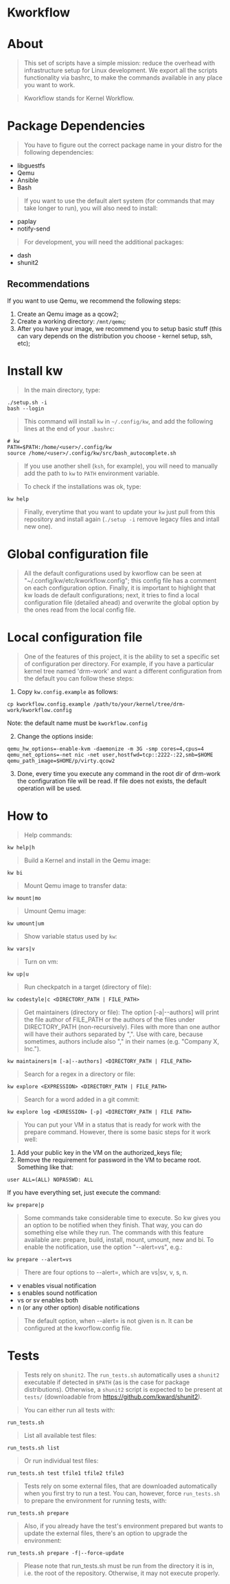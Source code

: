# Kworkflow

# About

> This set of scripts have a simple mission: reduce the overhead with
infrastructure setup for Linux development. We export all the scripts
functionality via bashrc, to make the commands available in any place you want
to work.

> Kworkflow stands for Kernel Workflow.

# Package Dependencies

> You have to figure out the correct package name in your distro for the
following dependencies:

* libguestfs
* Qemu
* Ansible
* Bash

> If you want to use the default alert system (for commands that may take longer
to run), you will also need to install:

* paplay
* notify-send

> For development, you will need the additional packages:

* dash
* shunit2

## Recommendations

If you want to use Qemu, we recommend the following steps:

1) Create an Qemu image as a qcow2;
2) Create a working directory: `/mnt/qemu`;
3) After you have your image, we recommend you to setup basic stuff (this
   can vary depends on the distribution you choose - kernel setup, ssh, etc);

# Install kw

> In the main directory, type:

```
./setup.sh -i
bash --login
```

> This command will install `kw` in
`~/.config/kw`, and add the following lines at the end of
your `.bashrc`:

```
# kw
PATH=$PATH:/home/<user>/.config/kw
source /home/<user>/.config/kw/src/bash_autocomplete.sh
```

> If you use another shell (`ksh`, for example), you will need to manually add
the path to `kw` to `PATH` environment variable.

> To check if the installations was ok, type:

```
kw help
```

> Finally, everytime that you want to update your `kw` just
pull from this repository and install again (`./setup -i` remove legacy files
and intall new one).

# Global configuration file

> All the default configurations used by kworflow can be seen at
"~/.config/kw/etc/kworkflow.config"; this config file has a comment on each
configuration option. Finally, it is important to highlight that kw loads de
default configurations; next, it tries to find a local configuration file
(detailed ahead) and overwrite the global option by the ones read from the
local config file.

# Local configuration file

> One of the features of this project, it is the ability to set a specific set
of configuration per directory. For example, if you have a particular kernel
tree named 'drm-work' and want a different configuration from the default you
can follow these steps:

1) Copy `kw.config.example` as follows:

```
cp kworkflow.config.example /path/to/your/kernel/tree/drm-work/kworkflow.config
```
Note: the default name must be `kworkflow.config`

2) Change the options inside:

```
qemu_hw_options=-enable-kvm -daemonize -m 3G -smp cores=4,cpus=4
qemu_net_options=-net nic -net user,hostfwd=tcp::2222-:22,smb=$HOME
qemu_path_image=$HOME/p/virty.qcow2
```

3) Done, every time you execute any command in the root dir of drm-work the
configuration file will be read. If file does not exists, the default operation
will be used.

# How to

> Help commands:

```
kw help|h
```

> Build a Kernel and install in the Qemu image:

```
kw bi
```

> Mount Qemu image to transfer data:

```
kw mount|mo
```

> Umount Qemu image:

```
kw umount|um
```

> Show variable status used by `kw`:

```
kw vars|v
```

> Turn on vm:

```
kw up|u
```

> Run checkpatch in a target (directory of file):

```
kw codestyle|c <DIRECTORY_PATH | FILE_PATH>
```

> Get maintainers (directory or file):
> The option [-a|--authors] will print the file author of FILE_PATH or
> the authors of the files under DIRECTORY_PATH (non-recursively). Files
> with more than one author will have their authors separated by ",".
> Use with care, because sometimes, authors include also "," in their
> names (e.g. "Company X, Inc.").
```
kw maintainers|m [-a|--authors] <DIRECTORY_PATH | FILE_PATH>
```

> Search for a regex in a directory or file:

```
kw explore <EXPRESSION> <DIRECTORY_PATH | FILE_PATH>
```

> Search for a word added in a git commit:

```
kw explore log <EXRESSION> [-p] <DIRECTORY_PATH | FILE PATH>
```

> You can put your VM in a status that is ready for work with the prepare
command. However, there is some basic steps for it work well:

1. Add your public key in the VM on the authorized_keys file;
2. Remove the requirement for password in the VM to became root. Something like
  that:

```
user ALL=(ALL) NOPASSWD: ALL
```

If you have everything set, just execute the command:

```
kw prepare|p
```

> Some commands take considerable time to execute. So kw gives you an option to
> be notified when they finish. That way, you can do something else while they
> run. The commands with this feature available are: prepare, build, install,
> mount, umount, new and bi. To enable the notification, use the option
> "--alert=vs", e.g.:

```
kw prepare --alert=vs
```

> There are four options to --alert=, which are vs|sv, v, s, n.
- v enables visual notification
- s enables sound notification
- vs or sv enables both
- n (or any other option) disable notifications

> The default option, when --alert= is not given is n. It can be configured at
> the kworflow.config file.

# Tests

> Tests rely on `shunit2`. The `run_tests.sh` automatically uses a
> `shunit2` executable if detected in `$PATH` (as is the case for
> package distributions).  Otherwise, a `shunit2` script is expected to
> be present at `tests/` (downloadable from https://github.com/kward/shunit2).

> You can either run all tests with:

```
run_tests.sh
```

> List all available test files:

```
run_tests.sh list
```

> Or run individual test files:

```
run_tests.sh test tfile1 tfile2 tfile3
```

> Tests rely on some external files, that are downloaded automatically when you
> first try to run a test. You can, however, force `run_tests.sh` to prepare
> the environment for running tests, with:

```
run_tests.sh prepare
```

> Also, if you already have the test's environment prepared but wants to update
> the external files, there's an option to upgrade the environment:

```
run_tests.sh prepare -f|--force-update
```

> Please note that run_tests.sh must be run from the directory it is in, i.e.
the root of the repository. Otherwise, it may not execute properly.
